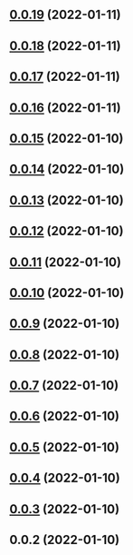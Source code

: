 ## [0.0.19](https://github.com/jeremymv2/k8s_cicd/compare/0.0.18...0.0.19) (2022-01-11)



## [0.0.18](https://github.com/jeremymv2/k8s_cicd/compare/0.0.17...0.0.18) (2022-01-11)



## [0.0.17](https://github.com/jeremymv2/k8s_cicd/compare/0.0.16...0.0.17) (2022-01-11)



## [0.0.16](https://github.com/jeremymv2/k8s_cicd/compare/0.0.15...0.0.16) (2022-01-11)



## [0.0.15](https://github.com/jeremymv2/k8s_cicd/compare/0.0.14...0.0.15) (2022-01-10)



## [0.0.14](https://github.com/jeremymv2/k8s_cicd/compare/0.0.13...0.0.14) (2022-01-10)



## [0.0.13](https://github.com/jeremymv2/k8s_cicd/compare/0.0.12...0.0.13) (2022-01-10)



## [0.0.12](https://github.com/jeremymv2/k8s_cicd/compare/0.0.11...0.0.12) (2022-01-10)



## [0.0.11](https://github.com/jeremymv2/k8s_cicd/compare/0.0.10...0.0.11) (2022-01-10)



## [0.0.10](https://github.com/jeremymv2/k8s_cicd/compare/0.0.9...0.0.10) (2022-01-10)



## [0.0.9](https://github.com/jeremymv2/k8s_cicd/compare/0.0.8...0.0.9) (2022-01-10)



## [0.0.8](https://github.com/jeremymv2/k8s_cicd/compare/0.0.7...0.0.8) (2022-01-10)



## [0.0.7](https://github.com/jeremymv2/k8s_cicd/compare/0.0.6...0.0.7) (2022-01-10)



## [0.0.6](https://github.com/jeremymv2/k8s_cicd/compare/0.0.5...0.0.6) (2022-01-10)



## [0.0.5](https://github.com/jeremymv2/k8s_cicd/compare/0.0.4...0.0.5) (2022-01-10)



## [0.0.4](https://github.com/jeremymv2/k8s_cicd/compare/0.0.3...0.0.4) (2022-01-10)



## [0.0.3](https://github.com/jeremymv2/k8s_cicd/compare/0.0.2...0.0.3) (2022-01-10)



## 0.0.2 (2022-01-10)



